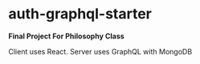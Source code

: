 # auth-graphql-starter
**Final Project For Philosophy Class**

Client uses React.
Server uses GraphQL with MongoDB
